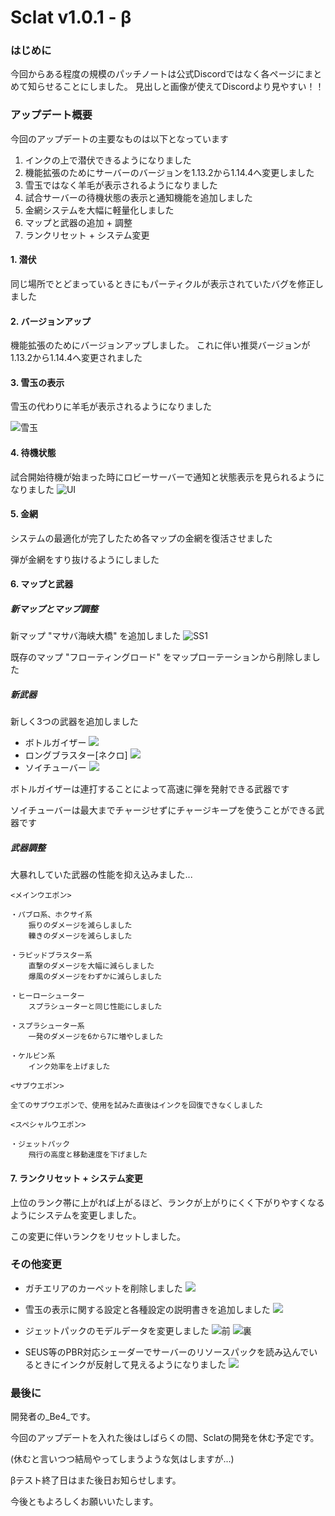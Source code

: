# Sclat v1.0.1 - β


### はじめに
今回からある程度の規模のパッチノートは公式Discordではなく各ページにまとめて知らせることにしました。
見出しと画像が使えてDiscordより見やすい！！


### アップデート概要
今回のアップデートの主要なものは以下となっています

1. インクの上で潜伏できるようになりました
2. 機能拡張のためにサーバーのバージョンを1.13.2から1.14.4へ変更しました
3. 雪玉ではなく羊毛が表示されるようになりました
4. 試合サーバーの待機状態の表示と通知機能を追加しました
5. 金網システムを大幅に軽量化しました
6. マップと武器の追加 + 調整
7. ランクリセット + システム変更

#### 1. 潜伏
同じ場所でとどまっているときにもパーティクルが表示されていたバグを修正しました

#### 2. バージョンアップ
機能拡張のためにバージョンアップしました。
これに伴い推奨バージョンが1.13.2から1.14.4へ変更されました

#### 3. 雪玉の表示
雪玉の代わりに羊毛が表示されるようになりました

![雪玉](snowball.png)

#### 4. 待機状態
試合開始待機が始まった時にロビーサーバーで通知と状態表示を見られるようになりました
![UI](ui.png)

#### 5. 金網
システムの最適化が完了したため各マップの金網を復活させました

弾が金網をすり抜けるようにしました

#### 6. マップと武器

##### 新マップとマップ調整
新マップ "マサバ海峡大橋" を追加しました
![SS1](map1.png)

既存のマップ "フローティングロード" をマップローテーションから削除しました

##### 新武器
新しく3つの武器を追加しました
* ボトルガイザー ![](bottle.png)
* ロングブラスター[ネクロ] ![](nekuro.png)
* ソイチューバー ![](soi.png)

ボトルガイザーは連打することによって高速に弾を発射できる武器です

ソイチューバーは最大までチャージせずにチャージキープを使うことができる武器です

##### 武器調整
大暴れしていた武器の性能を抑え込みました...
```text
<メインウエポン>

・パブロ系、ホクサイ系
    振りのダメージを減らしました
    轢きのダメージを減らしました

・ラピッドブラスター系
    直撃のダメージを大幅に減らしました
    爆風のダメージをわずかに減らしました

・ヒーローシューター
    スプラシューターと同じ性能にしました

・スプラシューター系
    一発のダメージを6から7に増やしました

・ケルビン系
    インク効率を上げました

<サブウエポン>

全てのサブウエポンで、使用を試みた直後はインクを回復できなくしました

<スペシャルウエポン>

・ジェットパック
    飛行の高度と移動速度を下げました
```

#### 7. ランクリセット + システム変更
上位のランク帯に上がれば上がるほど、ランクが上がりにくく下がりやすくなるようにシステムを変更しました。

この変更に伴いランクをリセットしました。

### その他変更

* ガチエリアのカーペットを削除しました
![](area.png)
  
* 雪玉の表示に関する設定と各種設定の説明書きを追加しました
![](setting.png)
  
* ジェットパックのモデルデータを変更しました
![前](jet1.png) ![裏](jet2.png)
  
* SEUS等のPBR対応シェーダーでサーバーのリソースパックを読み込んでいるときにインクが反射して見えるようになりました
![](refl.png)
  

### 最後に
開発者の_Be4_です。

今回のアップデートを入れた後はしばらくの間、Sclatの開発を休む予定です。

(休むと言いつつ結局やってしまうような気はしますが...)

βテスト終了日はまた後日お知らせします。

今後ともよろしくお願いいたします。